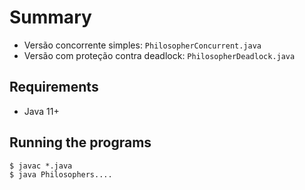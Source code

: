 # Summary

- Versão concorrente simples: ```PhilosopherConcurrent.java```
- Versão com proteção contra deadlock: ```PhilosopherDeadlock.java```

## Requirements
- Java 11+

## Running the programs

    $ javac *.java
    $ java Philosophers....
